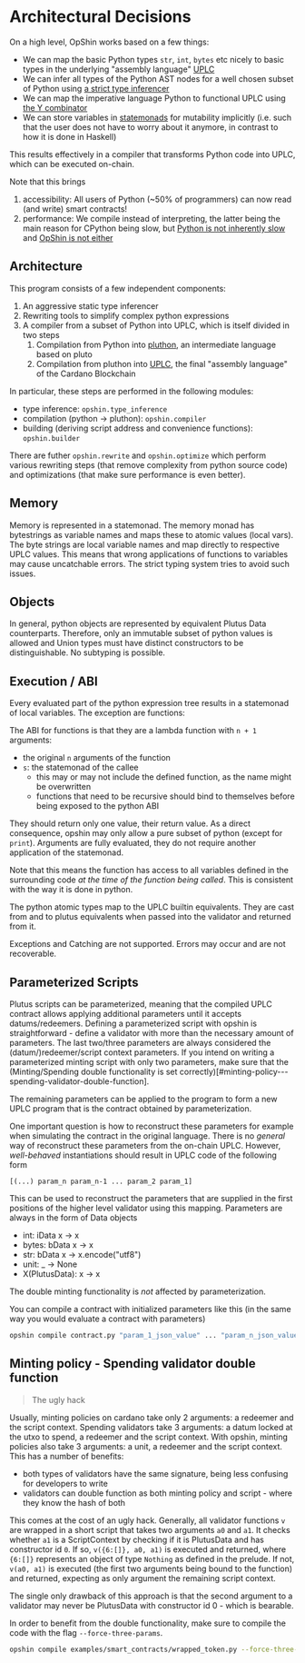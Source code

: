 # Architectural Decisions

On a high level, OpShin works based on a few things:

 - We can map the basic Python types `str`, `int`, `bytes` etc nicely to basic types in the underlying "assembly language" [UPLC](https://blog.hachi.one/post/an-introduction-to-plutus-core/)
 - We can infer all types of the Python AST nodes for a well chosen subset of Python using [a strict type inferencer](https://legacy.python.org/workshops/2000-01/proceedings/papers/aycock/aycock.html#CITEaiken)
 - We can map the imperative language Python to functional UPLC using [the Y combinator](https://matt.might.net/articles/compiling-up-to-lambda-calculus/)
 - We can store variables in [statemonads](https://wiki.haskell.org/State_Monad) for mutability implicitly (i.e. such that the user does not have to worry about it anymore, in contrast to how it is done in Haskell)

This results effectively in a compiler that transforms Python code into UPLC, which can be executed on-chain.

Note that this brings

1. accessibility: All users of Python (~50% of programmers) can now read (and write) smart contracts!
2. performance: We compile instead of interpreting, the latter being the main reason for CPython being slow, but [Python is not inherently slow](https://www.pypy.org/) and [OpShin is not either](https://github.com/OpShin/plutus-bench)
 
## Architecture

This program consists of a few independent components:

1. An aggressive static type inferencer
2. Rewriting tools to simplify complex python expressions
3. A compiler from a subset of Python into UPLC, which is itself divided in two steps
   1. Compilation from Python into [pluthon](https://github.com/OpShin/pluthon), an intermediate language based on pluto
   2. Compilation from pluthon into [UPLC](https://github.com/OpShin/uplc), the final "assembly language" of the Cardano Blockchain

In particular, these steps are performed in the following modules:

- type inference: `opshin.type_inference`
- compilation (python -> pluthon): `opshin.compiler`
- building (deriving script address and convenience functions): `opshin.builder`

There are futher `opshin.rewrite` and `opshin.optimize` which perform various rewriting steps (that remove complexity from python source code) and optimizations (that make sure performance is even better).

## Memory

Memory is represented in a statemonad.
The memory monad has bytestrings as variable names and maps these to atomic values (local vars).
The byte strings are local variable names and map directly to respective UPLC values.
This means that wrong applications of functions to variables may cause uncatchable errors.
The strict typing system tries to avoid such issues.

## Objects

In general, python objects are represented by equivalent Plutus Data counterparts.
Therefore, only an immutable subset of python values is allowed and Union types must have distinct constructors to be distinguishable.
No subtyping is possible.

## Execution / ABI

Every evaluated part of the python expression tree results in a statemonad of local variables.
The exception are functions:

The ABI for functions is that they are a lambda function with `n + 1` arguments:
 - the original `n` arguments of the function
 - `s`: the statemonad of the callee 
   - this may or may not include the defined function, as the name might be overwritten
   - functions that need to be recursive should bind to themselves before being exposed to the python ABI

They should return only one value, their return value.
As a direct consequence, opshin may only allow a pure subset of python (except for `print`).
Arguments are fully evaluated, they do not require another application of the statemonad.

Note that this means the function has access to all variables defined in the surrounding code _at the time of the function being called_.
This is consistent with the way it is done in python.


The python atomic types map to the UPLC builtin equivalents.
They are cast from and to plutus equivalents when passed into the validator and returned from it.

Exceptions and Catching are not supported.
Errors may occur and are not recoverable.

## Parameterized Scripts

Plutus scripts can be parameterized, meaning that the compiled UPLC contract
allows applying additional parameters until it accepts datums/redeemers.
Defining a parameterized script with opshin is straightforward -
define a validator with more than the necessary amount of parameters.
The last two/three parameters are always considered the (datum/)redeemer/script context parameters.
If you intend on writing a parameterized minting script with only two parameters,
make sure that the (Minting/Spending double functionality is set correctly)[#minting-policy---spending-validator-double-function].

The remaining parameters can be applied to the program to form a new UPLC program
that is the contract obtained by parameterization.

One important question is how to reconstruct these parameters for example
when simulating the contract in the original language.
There is no _general_ way of reconstruct these parameters from the on-chain UPLC.
However, _well-behaved_ instantiations should result in UPLC code of the following form

```uplc
[(...) param_n param_n-1 ... param_2 param_1]
```

This can be used to reconstruct the parameters that are supplied in the first positions
of the higher level validator using this mapping.
Parameters are always in the form of Data objects

- int: iData x -> x
- bytes: bData x -> x
- str: bData x -> x.encode("utf8")
- unit: _ -> None
- X(PlutusData): x -> x

The double minting functionality is _not_ affected by parameterization.

You can compile a contract with initialized parameters like this (in the same way you would evaluate a contract with parameters)

```bash
opshin compile contract.py "param_1_json_value" ... "param_n_json_value"
```

## Minting policy - Spending validator double function

> The ugly hack

Usually, minting policies on cardano take only 2 arguments: a redeemer and the script context.
Spending validators take 3 arguments: a datum locked at the utxo to spend, a redeemer and the script context.
With opshin, minting policies also take 3 arguments: a unit, a redeemer and the script context.
This has a number of benefits:

 - both types of validators have the same signature, being less confusing for developers to write
 - validators can double function as both minting policy and script - where they know the hash of both

This comes at the cost of an ugly hack.
Generally, all validator functions `v` are wrapped in a short script that takes two arguments `a0` and `a1`.
It checks whether `a1` is a ScriptContext by checking if it is PlutusData and has constructor id `0`.
If so, `v({6:[]}, a0, a1)` is executed and returned,
where `{6:[]}` represents an object of type `Nothing` as defined in the prelude.
If not, `v(a0, a1)` is executed (the first two arguments being bound to the function)
and returned, expecting as only argument the remaining script context.

The single only drawback of this approach is that the second argument to a validator
may never be PlutusData with constructor id 0 - which is bearable.

In order to benefit from the double functionality, make sure to compile the code with the flag `--force-three-params`.

```bash
opshin compile examples/smart_contracts/wrapped_token.py --force-three-params
```
